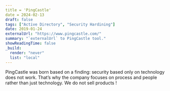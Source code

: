 ```yaml
---
title = 'PingCastle'
date = 2024-02-13
draft: false
tags: ["Active Directory", "Security Hardining"]
date: 2019-01-24
externalUrl: "https://www.pingcastle.com/"
summary: "`externalUrl` to PingCastle tool."
showReadingTime: false
_build:
  render: "never"
  list: "local"
---
```


PingCastle was born based on a finding: security based only on technology does not work. That’s why the company focuses on process and people rather than just technology. We do not sell products !

